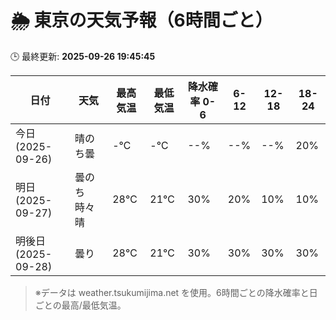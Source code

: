 # 🌦️ 東京の天気予報（6時間ごと）

🕒 最終更新: **2025-09-26 19:45:45**

| 日付 | 天気 | 最高気温 | 最低気温 | 降水確率 0-6 | 6-12 | 12-18 | 18-24 |
|------|------|----------|----------|------------|------|------|------|
| 今日 (2025-09-26) | 晴のち曇 | -℃ | -℃ | --% | --% | --% | 20% |
| 明日 (2025-09-27) | 曇のち時々晴 | 28℃ | 21℃ | 30% | 20% | 10% | 10% |
| 明後日 (2025-09-28) | 曇り | 28℃ | 21℃ | 30% | 30% | 30% | 30% |

> ※データは weather.tsukumijima.net を使用。6時間ごとの降水確率と日ごとの最高/最低気温。